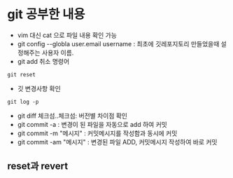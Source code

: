 # git 공부한 내용
- vim 대신 cat 으로 파일 내용 확인 가능
- git config --globla user.email username : 최초에 깃레포지토리 만들었을때 설정해주는 사용자 이름.
- git add 취소 명령어 
 ```
 git reset 
 ```
- 깃 변경사항 확인
```
git log -p
``` 
- git diff 체크섬..체크섬: 버전별 차이점 확인
- git commit -a : 변경이 된 파일을 자동으로 add 하여 커밋
- git commit -m "메시지" : 커밋메시지를 작성함과 동시에 커밋
- git commit -am "메시지" : 변경된 파일 ADD, 커밋메시지 작성하여 바로 커밋

## reset과 revert

